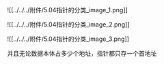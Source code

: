 
![[../../../附件/5.04指针的分类_image_1.png]]

![[../../../附件/5.04指针的分类_image_2.png]]

![[../../../附件/5.04指针的分类_image_3.png]]

并且无论数据本体占多少个地址，指针都只存一个首地址


























